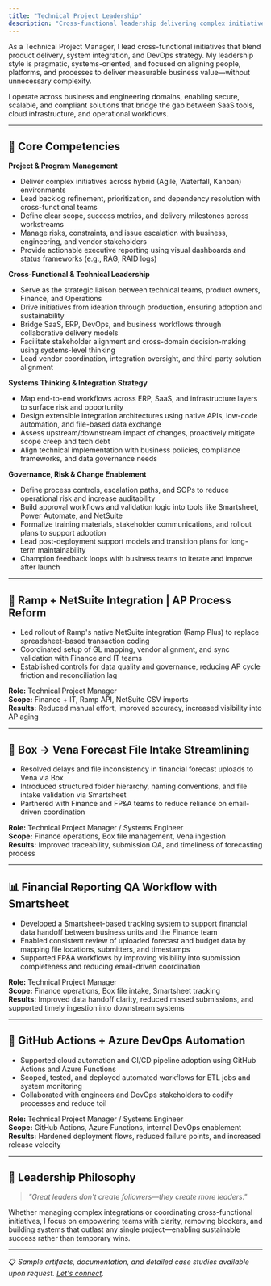 ```yaml
---
title: "Technical Project Leadership"
description: "Cross-functional leadership delivering complex initiatives across business and engineering domains, bridging SaaS tools, cloud infrastructure, and operational workflows."
---
```


As a Technical Project Manager, I lead cross-functional initiatives that blend product delivery, system integration, and DevOps strategy. My leadership style is pragmatic, systems-oriented, and focused on aligning people, platforms, and processes to deliver measurable business value—without unnecessary complexity.

I operate across business and engineering domains, enabling secure, scalable, and compliant solutions that bridge the gap between SaaS tools, cloud infrastructure, and operational workflows.

---

## 🧩 Core Competencies

**Project & Program Management**

- Deliver complex initiatives across hybrid (Agile, Waterfall, Kanban) environments  
- Lead backlog refinement, prioritization, and dependency resolution with cross-functional teams  
- Define clear scope, success metrics, and delivery milestones across workstreams  
- Manage risks, constraints, and issue escalation with business, engineering, and vendor stakeholders  
- Provide actionable executive reporting using visual dashboards and status frameworks (e.g., RAG, RAID logs)

**Cross-Functional & Technical Leadership**

- Serve as the strategic liaison between technical teams, product owners, Finance, and Operations  
- Drive initiatives from ideation through production, ensuring adoption and sustainability  
- Bridge SaaS, ERP, DevOps, and business workflows through collaborative delivery models  
- Facilitate stakeholder alignment and cross-domain decision-making using systems-level thinking  
- Lead vendor coordination, integration oversight, and third-party solution alignment

**Systems Thinking & Integration Strategy**

- Map end-to-end workflows across ERP, SaaS, and infrastructure layers to surface risk and opportunity  
- Design extensible integration architectures using native APIs, low-code automation, and file-based data exchange  
- Assess upstream/downstream impact of changes, proactively mitigate scope creep and tech debt  
- Align technical implementation with business policies, compliance frameworks, and data governance needs

**Governance, Risk & Change Enablement**

- Define process controls, escalation paths, and SOPs to reduce operational risk and increase auditability  
- Build approval workflows and validation logic into tools like Smartsheet, Power Automate, and NetSuite  
- Formalize training materials, stakeholder communications, and rollout plans to support adoption  
- Lead post-deployment support models and transition plans for long-term maintainability  
- Champion feedback loops with business teams to iterate and improve after launch

---

## 🏦 Ramp + NetSuite Integration | AP Process Reform

- Led rollout of Ramp's native NetSuite integration (Ramp Plus) to replace spreadsheet-based transaction coding  
- Coordinated setup of GL mapping, vendor alignment, and sync validation with Finance and IT teams  
- Established controls for data quality and governance, reducing AP cycle friction and reconciliation lag  

**Role:** Technical Project Manager  
**Scope:** Finance + IT, Ramp API, NetSuite CSV imports  
**Results:** Reduced manual effort, improved accuracy, increased visibility into AP aging

---

## 📁 Box → Vena Forecast File Intake Streamlining

- Resolved delays and file inconsistency in financial forecast uploads to Vena via Box  
- Introduced structured folder hierarchy, naming conventions, and file intake validation via Smartsheet  
- Partnered with Finance and FP&A teams to reduce reliance on email-driven coordination  

**Role:** Technical Project Manager / Systems Engineer  
**Scope:** Finance operations, Box file management, Vena ingestion  
**Results:** Improved traceability, submission QA, and timeliness of forecasting process

---

## 📊 Financial Reporting QA Workflow with Smartsheet

- Developed a Smartsheet-based tracking system to support financial data handoff between business units and the Finance team  
- Enabled consistent review of uploaded forecast and budget data by mapping file locations, submitters, and timestamps  
- Supported FP&A workflows by improving visibility into submission completeness and reducing email-driven coordination  

**Role:** Technical Project Manager  
**Scope:** Finance operations, Box file intake, Smartsheet tracking  
**Results:** Improved data handoff clarity, reduced missed submissions, and supported timely ingestion into downstream systems

---

## 🧪 GitHub Actions + Azure DevOps Automation

- Supported cloud automation and CI/CD pipeline adoption using GitHub Actions and Azure Functions  
- Scoped, tested, and deployed automated workflows for ETL jobs and system monitoring  
- Collaborated with engineers and DevOps stakeholders to codify processes and reduce toil  

**Role:** Technical Project Manager / Systems Engineer  
**Scope:** GitHub Actions, Azure Functions, internal DevOps enablement  
**Results:** Hardened deployment flows, reduced failure points, and increased release velocity

---

## 🎯 Leadership Philosophy

> *"Great leaders don't create followers—they create more leaders."*

Whether managing complex integrations or coordinating cross-functional initiatives, I focus on empowering teams with clarity, removing blockers, and building systems that outlast any single project—enabling sustainable success rather than temporary wins.

---

📋 *Sample artifacts, documentation, and detailed case studies available upon request. [Let's connect](/contact).*
